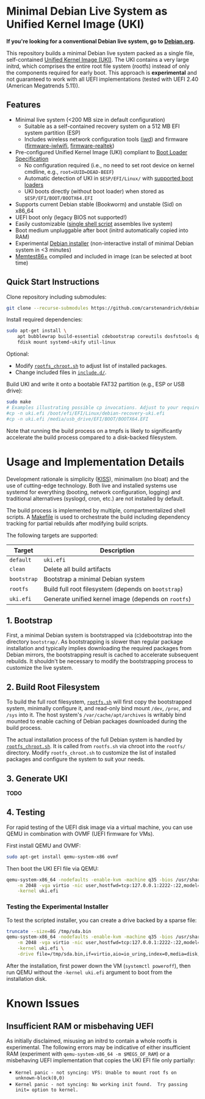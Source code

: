 # Minimal Debian Live System as Unified Kernel Image (UKI)

**If you're looking for a conventional Debian live system, go to [Debian.org](https://www.debian.org/).**

This repository builds a minimal Debian live system packed as a single file, self-contained [Unified Kernel Image (UKI)](https://uapi-group.org/specifications/specs/unified_kernel_image/).
The UKI contains a very large initrd, which comprises the entire root file system (rootfs) instead of only the components required for early boot.
This approach is **experimental** and not guaranteed to work with all UEFI implementations (tested with UEFI 2.40 (American Megatrends 5.11)).

## Features

  * Minimal live system (<200 MB size in default configuration)
    * Suitable as a self-contained recovery system on a 512 MB EFI system partition (ESP)
    * Includes wireless network configuration tools ([iwd](https://manpages.debian.org/unstable/iwd/iwd.8.en.html)) and firmware ([firmware-iwlwifi](https://packages.debian.org/sid/firmware-iwlwifi), [firmware-realtek](https://packages.debian.org/sid/firmware-realtek))
  * Pre-configured Unified Kernel Image (UKI) compliant to [Boot Loader Specification](https://uapi-group.org/specifications/specs/boot_loader_specification/)
    * No configuration required (i.e., no need to set root device on kernel cmdline, e.g., `root=UUID=DEAD-BEEF`)
    * Automatic detection of UKI in `$ESP/EFI/Linux/` with [supported boot loaders](https://wiki.archlinux.org/title/Unified_kernel_image#Booting)
    * UKI boots directly (without boot loader) when stored as `$ESP/EFI/BOOT/BOOTX64.EFI`
  * Supports current Debian stable (Bookworm) and unstable (Sid) on x86_64
  * UEFI boot only (legacy BIOS not supported!)
  * Easily customizable ([single shell script](./rootfs_chroot.sh) assembles live system)
  * Boot medium unpluggable after boot (initrd automatically copied into RAM)
  * Experimental [Debian installer](https://github.com/carstenandrich/debian-minimal-installer/)
    (non-interactive install of minimal Debian system in <3 minutes)
  * [Memtest86+](https://memtest.org/) compiled and included in image (can be
    selected at boot time)

## Quick Start Instructions

Clone repository including submodules:

```sh
git clone --recurse-submodules https://github.com/carstenandrich/debian-minimal-live.git
```

Install required dependencies:

```sh
sudo apt-get install \
	apt bubblewrap build-essential cdebootstrap coreutils dosfstools dpkg \
	fdisk mount systemd-ukify util-linux
```

Optional:

  * Modify [`rootfs_chroot.sh`](./rootfs_chroot.sh) to adjust list of installed
    packages.
  * Change included files in [`include.d/`](./include.d/).

Build UKI and write it onto a bootable FAT32 partition (e.g., ESP or USB drive):

```sh
sudo make
# Examples illustrating possible cp invocations. Adjust to your requirements! 
#cp -n uki.efi /boot/efi/EFI/Linux/debian-recovery-uki.efi
#cp -n uki.efi /media/usb_drive/EFI/BOOT/BOOTX64.EFI
```

Note that running the build process on a tmpfs is likely to significantly
accelerate the build process compared to a disk-backed filesystem.


# Usage and Implementation Details

Development rationale is simplicity ([KISS](https://en.wikipedia.org/wiki/KISS_principle)),
minimalism (no bloat) and the use of cutting-edge technology.
Both live and installed systems use systemd for everything (booting, network
configuration, logging) and traditional alternatives (syslogd, cron, etc.) are
not installed by default.

The build process is implemented by multiple, compartmentalized shell scripts.
A [Makefile](./Makefile) is used to orchestrate the build including dependency
tracking for partial rebuilds after modifying build scripts.

The following targets are supported:

**Target**  | **Description**
----------- | ---------------
`default`   | `uki.efi`
`clean`     | Delete all build artifacts
`bootstrap` | Bootstrap a minimal Debian system
`rootfs`    | Build full root filesystem (depends on `bootstrap`)
`uki.efi`   | Generate unified kernel image (depends on `rootfs`)


## 1. Bootstrap

First, a minimal Debian system is bootstrapped via (c)debootstrap into
the directory `bootstrap/`. As bootstrapping is slower than regular package
installation and typically implies downloading the required packages from Debian
mirrors, the bootstrapping result is cached to accelerate subsequent rebuilds.
It shouldn't be necessary to modify the bootstrapping process to customize the
live system.


## 2. Build Root Filesystem

To build the full root filesystem, [`rootfs.sh`](./rootfs.sh) will first copy
the bootstrapped system, minimally configure it, and read-only bind mount
`/dev`, `/proc`, and `/sys` into it. The host system's `/var/cache/apt/archives`
is writably bind mounted to enable caching of Debian packages downloaded during
the build process.

The actual installation process of the full Debian system is handled by
[`rootfs_chroot.sh`](./rootfs_chroot.sh). It is called from `rootfs.sh` via
chroot into the `rootfs/` directory. Modify `rootfs_chroot.sh` to customize the
list of installed packages and configure the system to suit your needs.


## 3. Generate UKI

**TODO**


## 4. Testing

For rapid testing of the UEFI disk image via a virtual machine, you can use
QEMU in combination with OVMF (UEFI firmware for VMs).

First install QEMU and OVMF:

```sh
sudo apt-get install qemu-system-x86 ovmf
```

Then boot the UKI EFI file via QEMU:

```sh
qemu-system-x86_64 -nodefaults -enable-kvm -machine q35 -bios /usr/share/ovmf/OVMF.fd \
	-m 2048 -vga virtio -nic user,hostfwd=tcp:127.0.0.1:2222-:22,model=virtio-net-pci \
	-kernel uki.efi
```

### Testing the Experimental Installer

To test the scripted installer, you can create a drive backed by a sparse file:

```sh
truncate --size=8G /tmp/sda.bin
qemu-system-x86_64 -nodefaults -enable-kvm -machine q35 -bios /usr/share/ovmf/OVMF.fd \
	-m 2048 -vga virtio -nic user,hostfwd=tcp:127.0.0.1:2222-:22,model=virtio-net-pci \
	-kernel uki.efi \
	-drive file=/tmp/sda.bin,if=virtio,aio=io_uring,index=0,media=disk,format=raw
```

After the installation, first power down the VM (`systemctl poweroff`), then run
QEMU without the `-kernel uki.efi` argument to boot from the installation disk.


# Known Issues

## Insufficient RAM or misbehaving UEFI

As initially disclaimed, misusing an initrd to contain a whole rootfs is
experimental. The following errors may be indicative of either insufficient
RAM (experiment with `qemu-system-x86_64 -m $MEGS_OF_RAM`) or a misbehaving UEFI
implementation that copies the UKI EFI file only partially:

* `Kernel panic - not syncing: VFS: Unable to mount root fs on unknown-block(0,0)`
* `Kernel panic - not syncing: No working init found.  Try passing init= option to kernel.`
